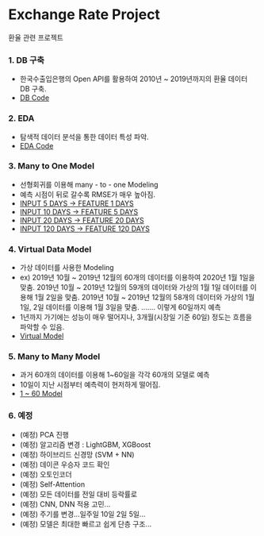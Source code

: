 # Exchange Rate Project

환율 관련 프로젝트

### 1. DB 구축

- 한국수출입은행의 Open API를 활용하여 2010년 ~ 2019년까지의 환율 데이터 DB 구축.
- [DB Code](https://github.com/ajskdlf64/Project-Exchange-Rate/blob/master/Jupyter%20Notebook/01.%20Exchange%20Rate%20(exchange%20bank%20open%20api).ipynb)



### 2. EDA

- 탐색적 데이터 분석을 통한 데이터 특성 파악.
- [EDA Code](https://github.com/ajskdlf64/Project-Exchange-Rate/blob/master/Jupyter%20Notebook/02.%20EDA.ipynb)



### 3. Many to One Model

 - 선형회귀를 이용해 many - to - one Modeling
 - 예측 시점이 뒤로 갈수록 RMSE가 매우 높아짐.
 - [INPUT 5 DAYS -> FEATURE 1 DAYS](https://github.com/ajskdlf64/Project-Exchange-Rate/blob/master/Jupyter%20Notebook/03.%20Model%201%20%20(USD%2C%20Regression%2C%20%20Linear%20Regression%2C%20Sklearn%2C%205_1).ipynb)
 - [INPUT 10 DAYS -> FEATURE 5 DAYS](https://github.com/ajskdlf64/Project-Exchange-Rate/blob/master/Jupyter%20Notebook/04.%20Model%202%20%20(USD%2C%20Regression%2C%20%20Linear%20Regression%2C%20Sklearn%2C%2010_5).ipynb)
 - [INPUT 20 DAYS -> FEATURE 20 DAYS](https://github.com/ajskdlf64/Project-Exchange-Rate/blob/master/Jupyter%20Notebook/08.%20Model%206%20%20(USD%2C%20Regression%2C%20%20Linear%20Regression%2C%20Sklearn%2C%2020_20).ipynb)
 - [INPUT 120 DAYS -> FEATURE 120 DAYS](https://github.com/ajskdlf64/Project-Exchange-Rate/blob/master/Jupyter%20Notebook/07.%20Model%205%20%20(USD%2C%20Regression%2C%20%20Linear%20Regression%2C%20Sklearn%2C%20120_120).ipynb)



### 4. Virtual Data Model

 - 가상 데이터를 사용한 Modeling
 - ex) 2019년 10월 ~ 2019년 12월의 60개의 데이터를 이용하여 2020년 1월 1일을 맞춤.
       2019년 10월 ~ 2019년 12월의 59개의 데이터와 가상의 1월 1일 데이터를 이용해 1월 2일을 맞춤.
       2019년 10월 ~ 2019년 12월의 58개의 데이터와 가상의 1월 1일, 2일 데이터를 이용해 1월 3일을 맞춤.
       .......
       이렇게 60일까지 예측
 - 1년까지 가기에는 성능이 매우 떨어지나, 3개월(시장일 기준 60일) 정도는 흐름을 파악할 수 있음.
 - [Virtual Model](https://github.com/ajskdlf64/Project-Exchange-Rate/blob/master/Jupyter%20Notebook/19.%20Model%2017%20%20(USD%2C%20Regression%2C%20LightGBM%2C%20Sklearn%2C%2060_1_60%2C%20Virtual%2C%20Test%3D2019_2020).ipynb)



### 5. Many to Many Model

 - 과거 60개의 데이터를 이용해 1~60일을 각각 60개의 모델로 예측
 - 10일이 지난 시점부터 예측력이 현저하게 떨어짐.
 - [1 ~ 60 Model](https://github.com/ajskdlf64/Project-Exchange-Rate/blob/master/Jupyter%20Notebook/23.%20Final%20Regression%20Model%20(sklearn%20Linear%20Regression%2C%202019).ipynb)



### 6. 예정

 - (예정) PCA 진행
 - (예정) 알고리즘 변경 : LightGBM, XGBoost
 - (예정) 하이브리드 신경망 (SVM + NN)
 - (예정) 데이콘 우승자 코드 확인
 - (예정) 오토인코더
 - (예정) Self-Attention
 - (예정) 모든 데이터를 전일 대비 등락률로
 - (예정) CNN, DNN 적용 고민...
 - (예정) 주기를 변경...일주일 10일 2일 5일...
 - (예정) 모델은 최대한 빠르고 쉽게 단층 구조...
